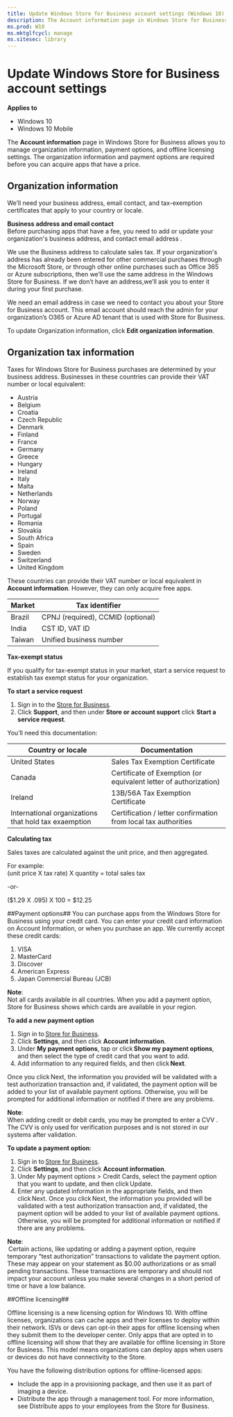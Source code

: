 ```yaml
---
title: Update Windows Store for Business account settings (Windows 10)
description: The Account information page in Windows Store for Business shows information about your organization that you can update, including country or region, organization name, default domain, and language preference.
ms.prod: W10
ms.mktglfcycl: manage
ms.sitesec: library
---
```


# Update Windows Store for Business account settings


**Applies to**

-   Windows 10
-   Windows 10 Mobile

The **Account information** page in Windows Store for Business allows you to manage organization information, payment options, and offline licensing settings. The organization information and payment options are required before you can acquire apps that have a price.

## Organization information
 
We’ll need your business address, email contact, and tax-exemption certificates that apply to your country or locale.
 
**Business address and email contact**<br>Before purchasing apps that have a fee, you need to add or update your organization's business address, and contact email address . 

We use the Business address to calculate sales tax. If your organization's address has already been entered for other commercial purchases through the Microsoft Store, or through other online purchases such as Office 365 or Azure subscriptions, then we’ll use the same address in the Windows Store for Business. If we don’t have an address,we’ll ask you to enter it during your first purchase. 

We need an email address in case we need to contact you about your Store for Business account. This email account should reach the admin for your organization’s O365 or Azure AD tenant that is used with Store for Business. 

To update Organization information, click **Edit organization information**.

## Organization tax information ##   
Taxes for Windows Store for Business purchases are determined by your business address. Businesses in these countries can provide their VAT number or local equivalent:
- Austria
- Belgium
- Croatia
- Czech Republic
- Denmark
- Finland
- France
- Germany
- Greece
- Hungary
- Ireland
- Italy
- Malta
- Netherlands
- Norway
- Poland
- Portugal
- Romania
- Slovakia
- South Africa
- Spain
- Sweden
- Switzerland
- United Kingdom

These countries can provide their VAT number or local equivalent in **Account information**. However, they can only acquire free apps.  

|Market| Tax identifier |
|------|----------------|
| Brazil | CPNJ (required), CCMID  (optional) |
| India | CST ID, VAT ID |
| Taiwan | Unified business number|

**Tax-exempt status** 

If you qualify for tax-exempt status in your market, start a service request to establish tax exempt status for your organization. 

**To start a service request**
1.  Sign in to the [Store for Business](http://businessstore.microsoft.com).
2.	Click **Support**, and then under **Store or account support** click **Start a service request**.

You’ll need this documentation:

|Country or locale | Documentation |
|------------------|----------------|
| United States | Sales Tax Exemption Certificate |
| Canada | Certificate of Exemption (or equivalent letter of authorization) |
| Ireland | 13B/56A Tax Exemption Certificate| 
| International organizations that hold tax exaemption | Certification / letter confirmation from local tax authorities |

**Calculating tax**

Sales taxes are calculated against the unit price, and then aggregated. 
 
For example:<br>
(unit price X tax rate) X quantity = total sales tax

-or-

($1.29 X .095) X 100 = $12.25

##Payment options##
You can purchase apps from the Windows Store for Business using your credit card. You can enter your credit card information on Account Information, or when you purchase an app. We currently accept these credit cards: 
1.	VISA 
2.	MasterCard 
3.	Discover 
4.	American Express 
5.	Japan Commercial Bureau (JCB)

**Note**:<br>
Not all cards available in all countries. When you add a payment option, Store for Business shows which cards are available in your region.  

**To add a new payment option** 

1.	Sign in to [Store for Business](http://businessstore.microsoft.com). 
2.	Click **Settings**, and then click **Account information**. 
3.  Under **My payment options**, tap or click **Show my payment options**, and then select the type of credit card that you want to add. 
4.	Add information to any required fields, and then click **Next**. 

Once you click Next, the information you provided will be validated with a test authorization transaction and, if validated, the payment option will be added to your list of available payment options. Otherwise, you will be prompted for additional information or notified if there are any problems. 

**Note**: <br>When adding credit or debit cards, you may be prompted to enter a CVV . The CVV is only used for verification purposes and is not stored in our systems after validation. 

**To update a payment option**: 

1.	Sign in to [Store for Business](http://businessstore.microsoft.com). 
2.	Click **Settings**, and then click **Account information**. 
3.	Under My payment options > Credit Cards, select the payment option that you want to update, and then click Update. 
4.	Enter any updated information in the appropriate fields, and then click Next. 
Once you click Next, the information you provided will be validated with a test authorization transaction and, if validated, the payment option will be added to your list of available payment options. Otherwise, you will be prompted for additional information or notified if there are any problems. 
 
**Note**:<br> Certain actions, like updating or adding a payment option, require temporary “test authorization” transactions to validate the payment option. These may appear on your statement as $0.00 authorizations or as small pending transactions. These transactions are temporary and should not impact your account unless you make several changes in a short period of time or have a low balance.

##Offline licensing##

Offline licensing is a new licensing option for Windows 10. With offline licenses, organizations can cache apps and their licenses to deploy within their network. ISVs or devs can opt-in their apps for offline licensing when they submit them to the developer center. Only apps that are opted in to offline licensing will show that they are available for offline licensing in Store for Business. This model means organizations can deploy apps when users or devices do not have connectivity to the Store. 

You have the following distribution options for offline-licensed apps:
- Include the app in a provisioning package, and then use it as part of imaging a device.
- Distribute the app through a management tool. 
For more information, see Distribute apps to your employees from the Store for Business.


